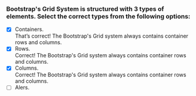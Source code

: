 ### Bootstrap's Grid System is structured with 3 types of elements. Select the correct types from the following options:

- [x] Containers. <br>
      That’s correct! The Bootstrap's Grid system always contains container rows and columns.
- [x] Rows. <br>
      Correct! The Bootstrap's Grid system always contains container rows and columns.
- [x] Columns. <br>
      Correct! The Bootstrap's Grid system always contains container rows and columns.
- [ ] Alers.
